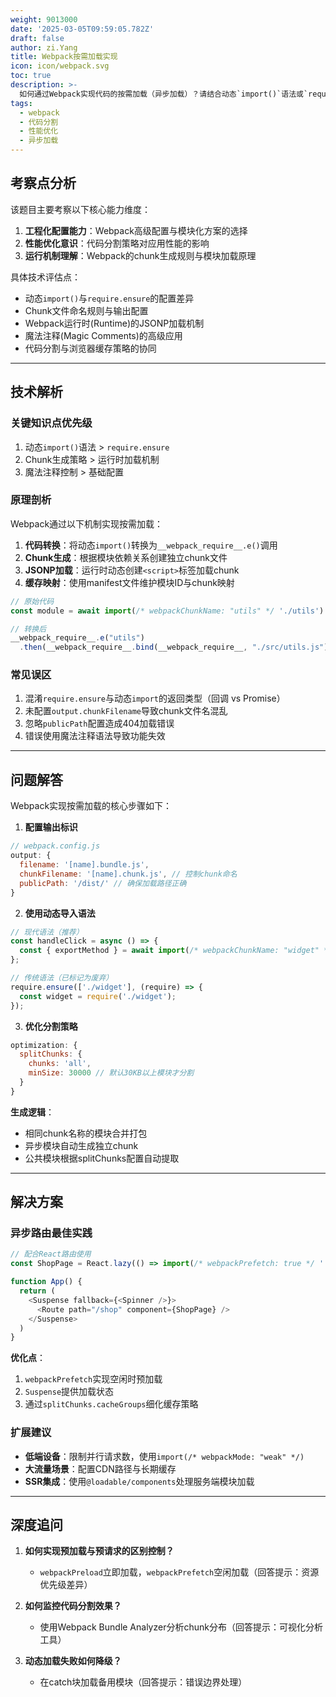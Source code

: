 ```yaml
---
weight: 9013000
date: '2025-03-05T09:59:05.782Z'
draft: false
author: zi.Yang
title: Webpack按需加载实现
icon: icon/webpack.svg
toc: true
description: >-
  如何通过Webpack实现代码的按需加载（异步加载）？请结合动态`import()`语法或`require.ensure`方法，描述其配置方式及生成的分块文件逻辑。
tags:
  - webpack
  - 代码分割
  - 性能优化
  - 异步加载
---
```


## 考察点分析

该题目主要考察以下核心能力维度：

1. **工程化配置能力**：Webpack高级配置与模块化方案的选择
2. **性能优化意识**：代码分割策略对应用性能的影响
3. **运行机制理解**：Webpack的chunk生成规则与模块加载原理

具体技术评估点：

- 动态`import()`与`require.ensure`的配置差异
- Chunk文件命名规则与输出配置
- Webpack运行时(Runtime)的JSONP加载机制
- 魔法注释(Magic Comments)的高级应用
- 代码分割与浏览器缓存策略的协同

---

## 技术解析

### 关键知识点优先级

1. 动态`import()`语法 > `require.ensure`
2. Chunk生成策略 > 运行时加载机制
3. 魔法注释控制 > 基础配置

### 原理剖析

Webpack通过以下机制实现按需加载：

1. **代码转换**：将动态`import()`转换为`__webpack_require__.e()`调用
2. **Chunk生成**：根据模块依赖关系创建独立chunk文件
3. **JSONP加载**：运行时动态创建`<script>`标签加载chunk
4. **缓存映射**：使用manifest文件维护模块ID与chunk映射

```javascript
// 原始代码
const module = await import(/* webpackChunkName: "utils" */ './utils')

// 转换后
__webpack_require__.e("utils")
  .then(__webpack_require__.bind(__webpack_require__, "./src/utils.js"))
```

### 常见误区

1. 混淆`require.ensure`与动态`import`的返回类型（回调 vs Promise）
2. 未配置`output.chunkFilename`导致chunk文件名混乱
3. 忽略`publicPath`配置造成404加载错误
4. 错误使用魔法注释语法导致功能失效

---

## 问题解答

Webpack实现按需加载的核心步骤如下：

1. **配置输出标识**

```javascript
// webpack.config.js
output: {
  filename: '[name].bundle.js',
  chunkFilename: '[name].chunk.js', // 控制chunk命名
  publicPath: '/dist/' // 确保加载路径正确
}
```

2. **使用动态导入语法**

```javascript
// 现代语法（推荐）
const handleClick = async () => {
  const { exportMethod } = await import(/* webpackChunkName: "widget" */ './widget');
};

// 传统语法（已标记为废弃）
require.ensure(['./widget'], (require) => {
  const widget = require('./widget');
});
```

3. **优化分割策略**

```javascript
optimization: {
  splitChunks: {
    chunks: 'all',
    minSize: 30000 // 默认30KB以上模块才分割
  }
}
```

**生成逻辑**：

- 相同chunk名称的模块合并打包
- 异步模块自动生成独立chunk
- 公共模块根据splitChunks配置自动提取

---

## 解决方案

### 异步路由最佳实践

```javascript
// 配合React路由使用
const ShopPage = React.lazy(() => import(/* webpackPrefetch: true */ './ShopPage'));

function App() {
  return (
    <Suspense fallback={<Spinner />}>
      <Route path="/shop" component={ShopPage} />
    </Suspense>
  )
}
```

**优化点**：

1. `webpackPrefetch`实现空闲时预加载
2. `Suspense`提供加载状态
3. 通过`splitChunks.cacheGroups`细化缓存策略

### 扩展建议

- **低端设备**：限制并行请求数，使用`import(/* webpackMode: "weak" */)`
- **大流量场景**：配置CDN路径与长期缓存
- **SSR集成**：使用`@loadable/components`处理服务端模块加载

---

## 深度追问

1. **如何实现预加载与预请求的区别控制？**
   - `webpackPreload`立即加载，`webpackPrefetch`空闲加载（回答提示：资源优先级差异）

2. **如何监控代码分割效果？**
   - 使用Webpack Bundle Analyzer分析chunk分布（回答提示：可视化分析工具）

3. **动态加载失败如何降级？**
   - 在catch块加载备用模块（回答提示：错误边界处理）
